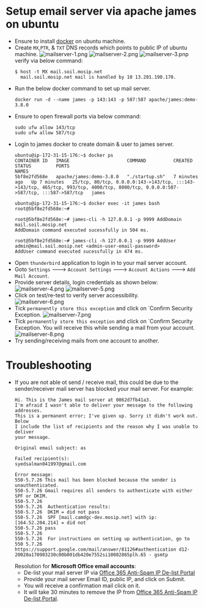 # Setup email server via apache james on ubuntu

* Ensure to install [docker](https://docs.docker.com/engine/install/ubuntu/) on ubuntu machine.
* Create `MX`,`PTR`, & `TXT` DNS records which points to public IP of ubuntu machine.
  ![mailserver-1.png](images/mailserver-1.png)
  ![mailserver-2.png](images/mailserver-2.png)
  ![mailserver-3.pnp](images/mailserver-3.png)<br>
  verify via below command:
  ```
  $ host -t MX mail.soil.mosip.net
    mail.soil.mosip.net mail is handled by 10 13.201.190.170.
  ```
* Run the below docker command to set up mail server.
  ```
  docker run -d --name james -p 143:143 -p 587:587 apache/james:demo-3.8.0
  ```
* Ensure to open firewall ports via below command:
  ```
  sudo ufw allow 143/tcp
  sudo ufw allow 587/tcp
  ```
* Login to james docker to create domain & user to james server.
  ```
  ubuntu@ip-172-31-15-176:~$ docker ps
  CONTAINER ID   IMAGE                     COMMAND          CREATED         STATUS         PORTS                                                                                                                                NAMES
  5bf8e2fd568e   apache/james:demo-3.8.0   "./startup.sh"   7 minutes ago   Up 7 minutes   25/tcp, 80/tcp, 0.0.0.0:143->143/tcp, :::143->143/tcp, 465/tcp, 993/tcp, 4000/tcp, 8000/tcp, 0.0.0.0:587->587/tcp, :::587->587/tcp   james

  ubuntu@ip-172-31-15-176:~$ docker exec -it james bash
  root@5bf8e2fd568e:~#
  ```
  ```
  root@5bf8e2fd568e:~# james-cli -h 127.0.0.1 -p 9999 AddDomain mail.soil.mosip.net
  AddDomain command executed sucessfully in 504 ms.

  root@5bf8e2fd568e:~# james-cli -h 127.0.0.1 -p 9999 AddUser admin@mail.soil.mosip.net <admin-user-email-password>
  AddUser command executed sucessfully in 474 ms.
  ```
* Open `thunderbird` application to login in to your mail server account.
* Goto `Settings` ---> `Account Settings` ---> `Account Actions` ---> `Add Mail Account`.
* Provide server details, login credentials as shown below:<br>
  ![mailserver-4.png](images/mailserver-4.png)
  ![mailserver-5.png](images/mailserver-5.png)
* Click on test/re-test to verify server accessibility.<br>
  ![mailserver-6.png](images/mailserver-6.png)
* Tick `permanently store this exception` and click on `Confirm Security Exception.
  ![mailserver-7.png](images/mailserver-7.png)
* Tick `permanently store this exception` and click on `Confirm Security Exception.
  You will receive this while sending a mail from your account.<br>
  ![mailserver-8.png](images/mailserver-8.png)
* Try sending/receiving mails from one account to another.


# Troubleshooting

* If you are not able ot send / receive mail, this could be due to the sender/receiver mail server has blocked your mail server.
  For example:
  ```
  Hi. This is the James mail server at 0062d7fb41a3.
  I'm afraid I wasn't able to deliver your message to the following addresses.
  This is a permanent error; I've given up. Sorry it didn't work out.  Below
  I include the list of recipients and the reason why I was unable to deliver
  your message.
  
  Original email subject: as
  
  Failed recipient(s):
  syedsalman041997@gmail.com
  
  Error message:
  550-5.7.26 This mail has been blocked because the sender is unauthenticated.
  550-5.7.26 Gmail requires all senders to authenticate with either SPF or DKIM.
  550-5.7.26
  550-5.7.26  Authentication results:
  550-5.7.26  DKIM = did not pass
  550-5.7.26  SPF [mail.camdgc-dev.mosip.net] with ip: [164.52.204.214] = did not
  550-5.7.26 pass
  550-5.7.26
  550-5.7.26  For instructions on setting up authentication, go to
  550 5.7.26  https://support.google.com/mail/answer/81126#authentication d12-20020a170903230c00b001db420e7552si10082865plh.65 - gsmtp
  ```
  Resolution for **Microsoft Office email accounts**:
  * De-list your mail server IP via [Office 365 Anti-Spam IP De-list Portal](https://sender.office.com/)
  * Provide your mail server Email ID, public IP, and click on Submit.
  * You will receive a confirmation mail click on it.
  * It will take 30 minutes to remove the IP from [Office 365 Anti-Spam IP De-list Portal](https://sender.office.com/).